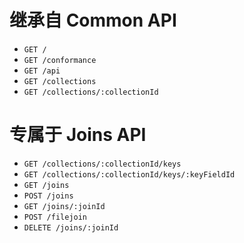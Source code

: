 # 继承自 Common API

- `GET /`
- `GET /conformance`
- `GET /api`
- `GET /collections`
- `GET /collections/:collectionId`



# 专属于 Joins API

- `GET /collections/:collectionId/keys`
- `GET /collections/:collectionId/keys/:keyFieldId`
- `GET /joins`
- `POST /joins`
- `GET /joins/:joinId`
- `POST /filejoin`
- `DELETE /joins/:joinId`